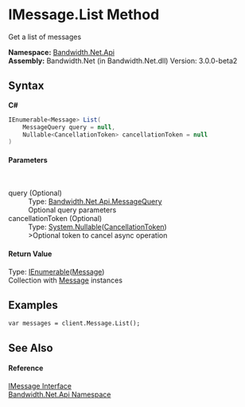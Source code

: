 ﻿# IMessage.List Method 
 

Get a list of messages

**Namespace:**&nbsp;<a href ="N_Bandwidth_Net_Api.md">Bandwidth.Net.Api</a><br />**Assembly:**&nbsp;Bandwidth.Net (in Bandwidth.Net.dll) Version: 3.0.0-beta2

## Syntax

**C#**<br />
``` C#
IEnumerable<Message> List(
	MessageQuery query = null,
	Nullable<CancellationToken> cancellationToken = null
)
```


#### Parameters
&nbsp;<dl><dt>query (Optional)</dt><dd>Type: <a href ="T_Bandwidth_Net_Api_MessageQuery.md">Bandwidth.Net.Api.MessageQuery</a><br />Optional query parameters</dd><dt>cancellationToken (Optional)</dt><dd>Type: <a href="http://msdn2.microsoft.com/en-us/library/b3h38hb0" target="_blank">System.Nullable</a>(<a href="http://msdn2.microsoft.com/en-us/library/dd384802" target="_blank">CancellationToken</a>)<br />>Optional token to cancel async operation</dd></dl>

#### Return Value
Type: <a href="http://msdn2.microsoft.com/en-us/library/9eekhta0" target="_blank">IEnumerable</a>(<a href ="T_Bandwidth_Net_Api_Message.md">Message</a>)<br />Collection with <a href ="T_Bandwidth_Net_Api_Message.md">Message</a> instances

## Examples

```
var messages = client.Message.List();
```


## See Also


#### Reference
<a href ="T_Bandwidth_Net_Api_IMessage.md">IMessage Interface</a><br /><a href ="N_Bandwidth_Net_Api.md">Bandwidth.Net.Api Namespace</a><br />